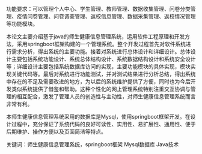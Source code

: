 功能要求：可以管理个人中心、学生管理、教师管理、数据收集管理、问卷分类管理、疫情问卷管理、问卷调查管理、返校信息管理、数据采集管理、返校情况管理等功能模块。

本论文主要介绍基于java的师生健康信息管理系统，运用软件工程原理和开发方法，采用springboot框架构建的一个管理系统。整个开发过程首先对软件系统进行需求分析，得出系统的主要功能。接着对系统进行总体设计和详细设计。总体设计主要包括系统功能设计、系统总体结构设计、系统数据结构设计和系统安全设计等；详细设计主要包括系统数据库访问的实现，主要功能模块的具体实现，模块实现关键代码等。最后对系统进行功能测试，并对测试结果进行分析总结，得出系统中存在的不足及需要改进的地方，为以后的系统维护提供了方便，同时也为今后开发类似系统提供了借鉴和帮助。这种个性化的网上管理系统特别注重交互协调与管理的相互配合，激发了管理人员的创造性与主动性，对师生健康信息管理系统而言非常有利。

本师生健康信息管理系统采用的数据库是Mysql，使用springboot框架开发。在设计过程中，充分保证了系统代码的良好可读性、实用性、易扩展性、通用性、便于后期维护、操作方便以及页面简洁等特点。

关键词：师生健康信息管理系统，springboot框架 Mysql数据库 Java技术
